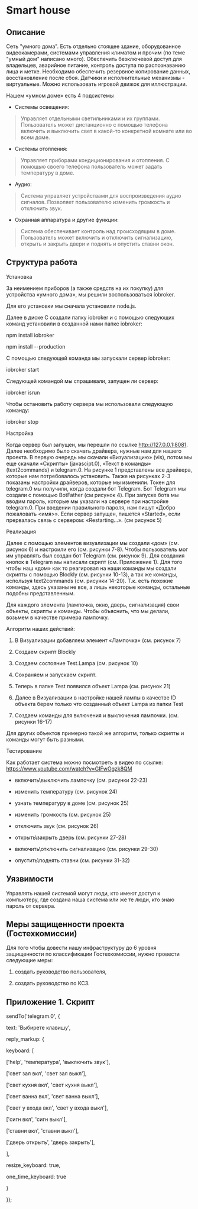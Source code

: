 # Smart house

## Описание

Сеть \"умного дома\". Есть отдельно стоящее здание, оборудованное
видеокамерами, системами управления климатом и прочим (по теме \"умный
дом\" написано много). Обеспечить безключевой доступ для владельцев,
аварийное питание, контроль доступа по распознаванию лица и метке.
Необходимо обеспечить резервное копирование данных, восстановление после
сбоя. Датчики и исполнительные механизмы - виртуальные. Можно
использовать игровой движок для иллюстрации.

Нашем «умном доме» есть 4 подсистемы

-   Системы освещения:

> Управляет отдельными светильниками и их группами. Пользователь может
> дистанционно с помощью телефона включить и выключить свет в какой-то
> конкретной комнате или во всем доме.

-   Системы отопления:

> Управляет приборами кондиционирования и отопления. С помощью своего
> телефона пользователь может задать температуру в доме.

-   Аудио:

> Система управляет устройствами для воспроизведения аудио сигналов.
> Позволяет пользователю изменить громкость и отключить звук.

-   Охранная аппаратура и другие функции:

> Система обеспечивает контроль над происходящим в доме. Пользователь
> может включить и отключить сигнализацию, открыть и закрыть двери и
> поднять и опустить ставни окон.

## Структура работа

Установка

За неимением приборов (а также средств на их покупку) для устройства
«умного дома», мы решили воспользоваться iobroker.

Для его установки мы сначала установили node.js.

Далее в диске C создали папку iobroker и с помощью следующих команд
установили в созданной нами папке iobroker:

npm install iobroker

npm install --production

С помощью следующей команда мы запускали сервер iobroker:

iobroker start

Следующей командой мы спрашивали, запущен ли сервер:

iobroker isrun

Чтобы остановить работу сервера мы использовали следующую команду:

iobroker stop

Настройка

Когда сервер был запущен, мы перешли по ссылке <http://127.0.0.1:8081>.
Далее необходимо было скачать драйвера, нужные нам для нашего проекта. В
первую очередь мы скачали «Визуализацию» (vis), потом мы еще скачали
«Скрипты» (javascipt.0), «Текст в команды» (text2commands) и telegram.0.
На рисунке 1 представлены все драйвера, которые нам потребовалось
установить. Также на рисунках 2-3 показаны настройки драйверов, которые
мы изменили. Токен для telegram.0 мы получили, когда создали бот
Telegram. Бот Telegram мы создали с помощью BotFather (см рисунок 4).
При запуске бота мы вводим пароль, которые мы указали на сервере при
настройке telegram.0. При введении правильного пароля, нам пишут «Добро
пожаловать \<имя\>». Если сервер запущен, пишется «Started», если
прервалась связь с сервером: «Restarting...». (см рисунок 5)

Реализация

Далее с помощью элементов визуализации мы создали «дом» (см. рисунок 6)
и настроили его (см. рисунки 7-8). Чтобы пользователь мог им управлять
был создан бот Telegram (см. рисунок 9). Для создания кнопок в Telegram
мы написали скрипт (см. Приложение 1). Для того чтобы наш «дом» как то
реагировал на наши команды мы создали скрипты с помощью Blockly (см.
рисунки 10-13), а так же команды, используя text2commands (см. рисунки
14-20). Т.к. есть похожие команды, здесь указаны не все, а лишь
некоторые команды, остальные подобны представленным.

Для каждого элемента (лампочка, окно, дверь, сигнализация) свои объекты,
скрипты и команды. Чтобы объяснить, что мы делали, возьмем в качестве
примера лампочку.

Алгоритм наших действий:

1.  В Визуализации добавляем элемент «Лампочка» (см. рисунок 7)

2.  Создаем скрипт Blockly

3.  Создаем состояние Test.Lampa (см. рисунок 10)

4.  Сохраняем и запускаем скрипт.

5.  Теперь в папке Test появился объект Lampa (см. рисунок 21)

6.  Далее в Визуализации в настройке нашей лампы в качестве ID объекта
    берем только что созданный объект Lampa из папки Test

7.  Создаем команды для включения и выключения лампочки. (см. рисунки
    16-17)

Для других объектов примерно такой же алгоритм, только скрипты и команды
могут быть разными.

Тестирование

Как работает система можно посмотреть в видео по ссылке:
<https://www.youtube.com/watch?v=GIFwOgzk8QM>

-   включить\\выключить лампочку (см. рисунки 22-23)

-   изменить температуру (см. рисунок 24)

-   узнать температуру в доме (см. рисунок 25)

-   изменить громкость (см. рисунок 25)

-   отключить звук (см. рисунок 26)

-   открыть\\закрыть дверь (см. рисунки 27-28)

-   включить\\отключить сигнализацию (см. рисунки 29-30)

-   опустить\\поднять ставни (см. рисунки 31-32)

## Уязвимости

Управлять нашей системой могут люди, кто имеют доступ к компьютеру, где
создана наша система или же те люди, кто знаю пароль от сервера.

## Меры защищенности проекта (Гостехкомиссии)

Для того чтобы довести нашу инфраструктуру до 6 уровня защищенности по
классификации Гостехкомиссии, нужно провести следующие меры:

1.  создать руководство пользователя,

2.  создать руководство по КСЗ.

## Приложение 1. Скрипт

sendTo(\'telegram.0\', {

text: \'Выбирете клавишу\',

reply_markup: {

keyboard: \[

\[\'help\', \'температура\', \'выключить звук\'\],

\[\'свет зал вкл\', \'свет зал выкл\'\],

\[\'свет кухня вкл\', \'свет кухня выкл\'\],

\[\'свет ванна вкл\', \'свет ванна выкл\'\],

\[\'свет у входа вкл\', \'свет у входа выкл\'\],

\[\'сигн вкл\', \'сигн выкл\'\],

\[\'ставни вкл\', \'ставни выкл\'\],

\[\'дверь открыть\', \'дверь закрыть\'\],

\],

resize_keyboard: true,

one_time_keyboard: true

}

});
